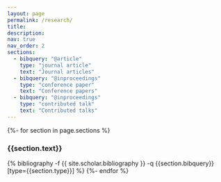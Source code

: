 ```yaml
---
layout: page
permalink: /research/
title: 
description: 
nav: true
nav_order: 2
sections:
  - bibquery: "@article"
    type: "journal article"
    text: "Journal articles"
  - bibquery: "@inproceedings"
    type: "conference paper"
    text: "Conference papers"
  - bibquery: "@inproceedings"
    type: "contributed talk"
    text: "Contributed talks"
---
```

<!-- _pages/publications.md -->

<div class="publications">
    {%- for section in page.sections %}
        <a id="{{section.text}}"></a>
        <h3 class="title">{{section.text}}</h3>
        {% bibliography -f {{ site.scholar.bibliography }} -q {{section.bibquery}}[type={{section.type}}] %}
    {%- endfor %}
</div>
